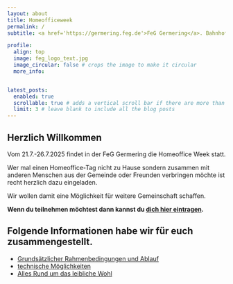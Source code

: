 ```yaml
---
layout: about
title: Homeofficeweek
permalink: /
subtitle: <a href='https://germering.feg.de'>FeG Germering</a>. Bahnhofsplatz 10 - 82110 Germering. <a href='https://germering.feg.de/kontakte/'>Contacts.</a> 

profile:
  align: top
  image: feg_logo_text.jpg
  image_circular: false # crops the image to make it circular
  more_info:


latest_posts:
  enabled: true
  scrollable: true # adds a vertical scroll bar if there are more than 3 new posts items
  limit: 3 # leave blank to include all the blog posts
---
```


## Herzlich Willkommen

Vom 21.7.-26.7.2025 findet in der FeG Germering die Homeoffice Week statt. 

Wer mal einen Homeoffice-Tag nicht zu Hause sondern zusammen mit anderen Menschen aus der Gemeinde oder Freunden verbringen möchte ist recht herzlich dazu eingeladen.

Wir wollen damit eine Möglichkeit für weitere Gemeinschaft schaffen. 

**Wenn du teilnehmen möchtest dann kannst du [dich hier eintragen](ttps://nuudel.digitalcourage.de/R6eq4VB6Xy7BcJZV).**

## Folgende Informationen habe wir für euch zusammengestellt.

* [Grundsätzlicher Rahmenbedingungen und Ablauf](projects/ablauf/)
* [technische Möglichkeiten](projects/technische_ausruestung/)
* [Alles Rund um das leibliche Wohl](projects/verpflegung)

<!--   example for HTML LInks
# [![CV Preview](readme_preview/cv.png)](https://alshedivat.github.io/al-folio/cv/)
-->
